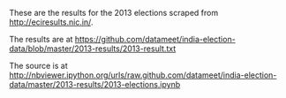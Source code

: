 These are the results for the 2013 elections
scraped from <http://eciresults.nic.in/>.

The results are at
<https://github.com/datameet/india-election-data/blob/master/2013-results/2013-result.txt>

The source is at
<http://nbviewer.ipython.org/urls/raw.github.com/datameet/india-election-data/master/2013-results/2013-elections.ipynb>
